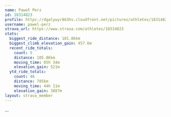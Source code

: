 ```yaml
---
name: Paweł Perz
id: 18314823
profile: https://dgalywyr863hv.cloudfront.net/pictures/athletes/18314823/5244308/1/large.jpg
username: pawel-perz
strava_url: https://www.strava.com/athletes/18314823
stats:
  biggest_ride_distance: 101.06km
  biggest_climb_elevation_gain: 457.6m
  recent_ride_totals:
    count: 5
    distance: 105.86km
    moving_time: 05h 34m
    elevation_gain: 521m
  ytd_ride_totals:
    count: 46
    distance: 785km
    moving_time: 44h 11m
    elevation_gain: 3887m
layout: strava_member
--- 
```

...
